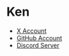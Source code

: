 
# Ken

- [X Account](https://x.com/the_ken_black)
- [GitHub Account](https://github.com/thekenblack)
- [Discord Server](https://discord.gg/jhJ64HDRSX)
